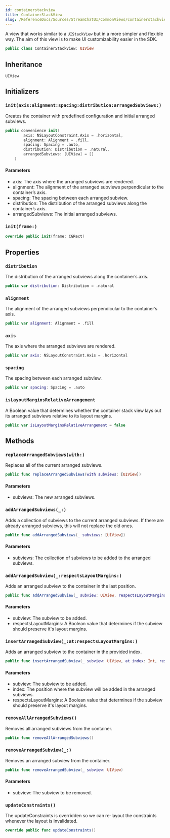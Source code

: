 ```yaml
---
id: containerstackview 
title: ContainerStackView
slug: /ReferenceDocs/Sources/StreamChatUI/CommonViews/containerstackview
---
```


A view that works similar to a `UIStackView` but in a more simpler and flexible way.
The aim of this view is to make UI customizability easier in the SDK.

``` swift
public class ContainerStackView: UIView 
```

## Inheritance

`UIView`

## Initializers

### `init(axis:alignment:spacing:distribution:arrangedSubviews:)`

Creates the container with predefined configuration and initial arranged subviews.

``` swift
public convenience init(
        axis: NSLayoutConstraint.Axis = .horizontal,
        alignment: Alignment = .fill,
        spacing: Spacing = .auto,
        distribution: Distribution = .natural,
        arrangedSubviews: [UIView] = []
    ) 
```

#### Parameters

  - axis: The axis where the arranged subviews are rendered.
  - alignment: The alignment of the arranged subviews perpendicular to the container’s axis.
  - spacing: The spacing between each arranged subview.
  - distribution: The distribution of the arranged subviews along the container’s axis.
  - arrangedSubviews: The initial arranged subviews.

### `init(frame:)`

``` swift
override public init(frame: CGRect) 
```

## Properties

### `distribution`

The distribution of the arranged subviews along the container’s axis.

``` swift
public var distribution: Distribution = .natural 
```

### `alignment`

The alignment of the arranged subviews perpendicular to the container’s axis.

``` swift
public var alignment: Alignment = .fill 
```

### `axis`

The axis where the arranged subviews are rendered.

``` swift
public var axis: NSLayoutConstraint.Axis = .horizontal
```

### `spacing`

The spacing between each arranged subview.

``` swift
public var spacing: Spacing = .auto 
```

### `isLayoutMarginsRelativeArrangement`

A Boolean value that determines whether the container stack view
lays out its arranged subviews relative to its layout margins.

``` swift
public var isLayoutMarginsRelativeArrangement = false 
```

## Methods

### `replaceArrangedSubviews(with:)`

Replaces all of the current arranged subviews.

``` swift
public func replaceArrangedSubviews(with subviews: [UIView]) 
```

#### Parameters

  - subviews: The new arranged subviews.

### `addArrangedSubviews(_:)`

Adds a collection of subviews to the current arranged subviews.
If there are already arranged subviews, this will not replace the old ones.

``` swift
public func addArrangedSubviews(_ subviews: [UIView]) 
```

#### Parameters

  - subviews: The collection of subviews to be added to the arranged subviews.

### `addArrangedSubview(_:respectsLayoutMargins:)`

Adds an arranged subview to the container in the last position.

``` swift
public func addArrangedSubview(_ subview: UIView, respectsLayoutMargins: Bool? = nil) 
```

#### Parameters

  - subview: The subview to be added.
  - respectsLayoutMargins: A Boolean value that determines if the subview should preserve it's layout margins.

### `insertArrangedSubview(_:at:respectsLayoutMargins:)`

Adds an arranged subview to the container in the provided index.

``` swift
public func insertArrangedSubview(_ subview: UIView, at index: Int, respectsLayoutMargins: Bool? = nil) 
```

#### Parameters

  - subview: The subview to be added.
  - index: The position where the subview will be added in the arranged subviews.
  - respectsLayoutMargins: A Boolean value that determines if the subview should preserve it's layout margins.

### `removeAllArrangedSubviews()`

Removes all arranged subviews from the container.

``` swift
public func removeAllArrangedSubviews() 
```

### `removeArrangedSubview(_:)`

Removes an arranged subview from the container.

``` swift
public func removeArrangedSubview(_ subview: UIView) 
```

#### Parameters

  - subview: The subview to be removed.

### `updateConstraints()`

The updateConstraints is overridden so we can re-layout the constraints whenever the layout is invalidated.

``` swift
override public func updateConstraints() 
```

